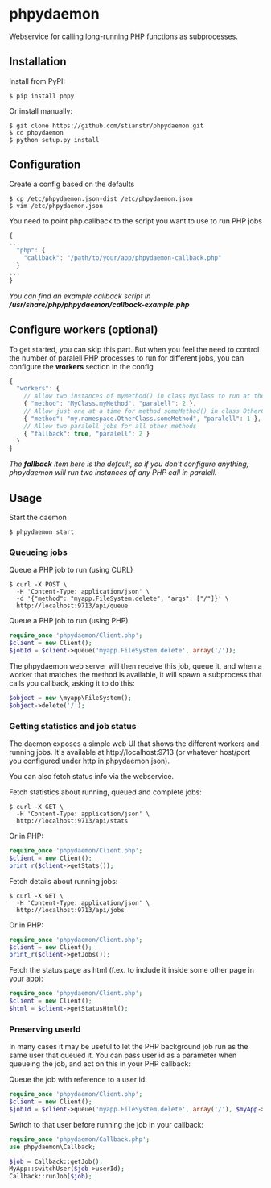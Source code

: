 phpydaemon
==========

Webservice for calling long-running PHP functions as subprocesses.

                                                                                                                                                                                                                     
Installation
------------

Install from PyPI:
```
$ pip install phpy
```

Or install manually:
```
$ git clone https://github.com/stianstr/phpydaemon.git
$ cd phpydaemon
$ python setup.py install
```


Configuration 
-------------

Create a config based on the defaults
```
$ cp /etc/phpydaemon.json-dist /etc/phpydaemon.json
$ vim /etc/phpydaemon.json
```

You need to point php.callback to the script you want to use to run PHP jobs
```javascript
{
...
  "php": {
    "callback": "/path/to/your/app/phpydaemon-callback.php"
  }
...
}
```
_You can find an example callback script in **/usr/share/php/phpydaemon/callback-example.php**_


Configure workers (optional)
----------------------------

To get started, you can skip this part. But when you feel the need to control the number of paralell PHP processes to run for different jobs, you can configure the **workers** section in the config

```javascript
{
  "workers": {
    // Allow two instances of myMethod() in class MyClass to run at the same time
    { "method": "MyClass.myMethod", "paralell": 2 },
    // Allow just one at a time for method someMethod() in class OtherClass in namespace \my\namespace
    { "method": "my.namespace.OtherClass.someMethod", "paralell": 1 },
    // Allow two paralell jobs for all other methods
    { "fallback": true, "paralell": 2 }
  }
}
```

_The **fallback** item here is the default, so if you don't configure anything, phpydaemon will run two instances of any PHP call in paralell._


Usage
-----

Start the daemon
```
$ phpydaemon start
```

### Queueing jobs

Queue a PHP job to run (using CURL)
```
$ curl -X POST \
  -H 'Content-Type: application/json' \
  -d '{"method": "myapp.FileSystem.delete", "args": ["/"]}' \
  http://localhost:9713/api/queue
```

Queue a PHP job to run (using PHP)
```php
require_once 'phpydaemon/Client.php';
$client = new Client();
$jobId = $client->queue('myapp.FileSystem.delete', array('/'));
```

The phpydaemon web server will then receive this job, queue it, and when a worker
that matches the method is available, it will spawn a subprocess that calls
you callback, asking it to do this:

```php
$object = new \myapp\FileSystem();
$object->delete('/');
```

### Getting statistics and job status

The daemon exposes a simple web UI that shows the different workers and running jobs.
It's available at http://localhost:9713 (or whatever host/port you configured under http in phpydaemon.json).

You can also fetch status info via the webservice.

Fetch statistics about running, queued and complete jobs:
```
$ curl -X GET \
  -H 'Content-Type: application/json' \
  http://localhost:9713/api/stats
```

Or in PHP:
```php
require_once 'phpydaemon/Client.php';
$client = new Client();
print_r($client->getStats());
```

Fetch details about running jobs:
```
$ curl -X GET \
  -H 'Content-Type: application/json' \
  http://localhost:9713/api/jobs
```

Or in PHP:
```php
require_once 'phpydaemon/Client.php';
$client = new Client();
print_r($client->getJobs());
```

Fetch the status page as html (f.ex. to include it inside some other page in your app):
```php
require_once 'phpydaemon/Client.php';
$client = new Client();
$html = $client->getStatusHtml();
```


### Preserving userId

In many cases it may be useful to let the PHP background job run as the same user that queued it.
You can pass user id as a parameter when queueing the job, and act on this in your PHP callback:

Queue the job with reference to a user id:
```php
require_once 'phpydaemon/Client.php';
$client = new Client();
$jobId = $client->queue('myapp.FileSystem.delete', array('/'), $myApp->getUser()->getId());
```

Switch to that user before running the job in your callback:
```php
require_once 'phpydaemon/Callback.php';
use phpydaemon\Callback;

$job = Callback::getJob();
MyApp::switchUser($job->userId);
Callback::runJob($job);
```
